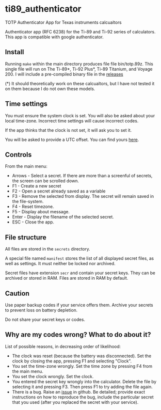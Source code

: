 # ti89_authenticator
TOTP Authenticator App for Texas instruments calcualtors

Authenticator app (RFC 6238) for the Ti-89 and Ti-92 series of calculators. This app is compatible with google authenticator.

## Install 
Running `make` within the main directory produces file file bin/totp.89z. This single file will run on The Ti-89*, Ti-92 Plus*, Ti-89 Titanium, and Voyage 200. 
I will include a pre-compiled binary file in the [releases](https://github.com/1cook/ti89_authenticator/releases)

(*) It should theoretically work on these calcualtors, but I have not tested it on them because I do not own these models.

## Time settings
You must ensure the system clock is set. You will also be asked about your local time-zone. Incorrect time settings will cause incorrect codes.

If the app thinks that the clock is not set, it will ask you to set it.

You will be asked to provide a UTC offset. You can find yours [here](https://en.wikipedia.org/wiki/List_of_UTC_time_offsets).

## Controls
From the main menu:

+ Arrows - Select a secret. If there are more than a screenful of secrets, the screen can be scrolled down.
+ F1 - Create a new secret
+ F2 - Open a secret already saved as a variable
+ F3 - Remove the selected from display. The secret will remain saved in the file-system.
+ F4 - Reset timezone.
+ F5 - Display about message.
+ Enter - Display the filename of the selected secret.
+ ESC - Close the app.

## File structure
All files are stored in the `secrets` directory.

A special file named `manifest` stores the list of all displayed secret files, as well as settings. It must neither be locked nor archived.

Secret files have extension `secr` and contain your secret keys. They can be archived or stored in RAM. Files are stored in RAM by default.

## Caution
Use paper backup codes if your service offers them. Archive your secrets to prevent loss on battery depletion.

Do not share your secret keys or codes.

## Why are my codes wrong? What to do about it?
List of possible reasons, in decreasing order of likelihood:
+ The clock was reset (because the battery was disconnected). Set the clock by closing the app, pressing F1 and selecting "Clock".
+ You set the time-zone wrongly. Set the time zone by pressing F4 from the main menu.
+ You set the clock wrongly. Set the clock.
+ You entered the secret key wrongly into the calculator. Delete the file by selecting it and pressing F3. Then press F1 to try adding the file again.
+ There is a bug. Raise an [issue](https://github.com/1cook/ti89_authenticator/issues) in github. Be detailed; provide exact instructions on how to reproduce the bug, include the particular secret that you used (after you replaced the secret with your service).
